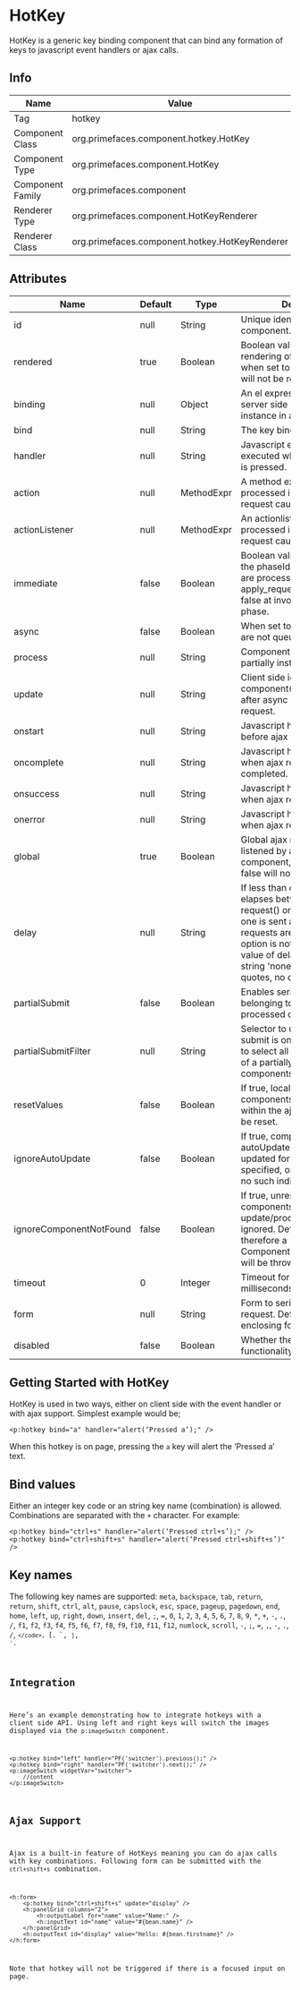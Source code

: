 # HotKey

HotKey is a generic key binding component that can bind any formation of keys to javascript event
handlers or ajax calls.

## Info

| Name | Value |
| --- | --- |
| Tag | hotkey
| Component Class | org.primefaces.component.hotkey.HotKey
| Component Type | org.primefaces.component.HotKey
| Component Family | org.primefaces.component |
| Renderer Type | org.primefaces.component.HotKeyRenderer
| Renderer Class | org.primefaces.component.hotkey.HotKeyRenderer

## Attributes

| Name | Default | Type | Description |
| --- | --- | --- | --- |
id | null | String | Unique identifier of the component.
rendered | true | Boolean | Boolean value to specify the rendering of the component, when set to false component will not be rendered.
binding | null | Object | An el expression that maps to a server side UIComponent instance in a backing bean
bind | null | String | The key binding.
handler | null | String | Javascript event handler to be executed when the key binding is pressed.
action | null | MethodExpr | A method expression that’d be processed in the partial request caused by uiajax.
actionListener | null | MethodExpr | An actionlistener that’d be processed in the partial request caused by uiajax.
immediate | false | Boolean | Boolean value that determines the phaseId, when true actions are processed at apply_request_values, when false at invoke_application phase.
async | false | Boolean | When set to true, ajax requests are not queued.
process | null | String | Component id(s) to process partially instead of whole view.
update | null | String | Client side id of the component(s) to be updated after async partial submit request.
onstart | null | String | Javascript handler to execute before ajax request is begins.
oncomplete | null | String | Javascript handler to execute when ajax request is completed.
onsuccess | null | String | Javascript handler to execute when ajax request succeeds.
onerror | null | String | Javascript handler to execute when ajax request fails.
global | true | Boolean | Global ajax requests are listened by ajaxStatus component, setting global to false will not trigger ajaxStatus.
delay | null | String | If less than delay milliseconds elapses between calls to request() only the most recent one is sent and all other requests are discarded. If this option is not specified, or if the value of delay is the literal string 'none' without the quotes, no delay is used.
partialSubmit | false | Boolean | Enables serialization of values belonging to the partially processed components only.
partialSubmitFilter | null | String | Selector to use when partial submit is on, default is ":input" to select all descendant inputs of a partially processed components.
resetValues | false | Boolean | If true, local values of input components to be updated within the ajax request would be reset.
ignoreAutoUpdate | false | Boolean | If true, components which autoUpdate="true" will not be updated for this request. If not specified, or the value is false, no such indication is made.
ignoreComponentNotFound | false | Boolean | If true, unresolvable components referenced in the update/process attribute are ignored. Default is 'false' and therefore a ComponentNotFoundException will be thrown.
timeout | 0 | Integer | Timeout for the ajax request in milliseconds.
form | null | String | Form to serialize for an ajax request. Default is the enclosing form.
disabled | false | Boolean | Whether the hotkey functionality is enabled.

## Getting Started with HotKey
HotKey is used in two ways, either on client side with the event handler or with ajax support.
Simplest example would be;

```xhtml
<p:hotkey bind="a" handler="alert(‘Pressed a’);" />
```

When this hotkey is on page, pressing the `a` key will alert the ‘Pressed a’ text.

## Bind values
Either an integer key code or an string key name (combination) is allowed. Combinations are separated with the `+`
character. For example:

```xhtml
<p:hotkey bind="ctrl+s" handler="alert(‘Pressed ctrl+s’);" />
<p:hotkey bind="ctrl+shift+s" handler="alert(‘Pressed ctrl+shift+s’)" />
```

## Key names
The following key names are supported:
`meta`,
`backspace`,
`tab`,
`return`,
`return`,
`shift`,
`ctrl`,
`alt`,
`pause`,
`capslock`,
`esc`,
`space`,
`pageup`,
`pagedown`,
`end`,
`home`,
`left`,
`up`,
`right`,
`down`,
`insert`,
`del`,
`;`,
`=`,
`0`,
`1`,
`2`,
`3`,
`4`,
`5`,
`6`,
`7`,
`8`,
`9`,
`*`,
`+`,
`-`,
`.`,
`/`,
`f1`,
`f2`,
`f3`,
`f4`,
`f5`,
`f6`,
`f7`,
`f8`,
`f9`,
`f10`,
`f11`,
`f12`,
`numlock`,
`scroll`,
`-`,
`;`,
`=`,
`,`,
`-`,
`.`,
`/`,
<code>`</code>,
`[`,
`\`,
`]`,
`'`.

## Integration
Here’s an example demonstrating how to integrate hotkeys with a client side API. Using left and
right keys will switch the images displayed via the `p:imageSwitch` component.

```xhtml
<p:hotkey bind="left" handler="PF('switcher').previous();" />
<p:hotkey bind="right" handler="PF('switcher').next();" />
<p:imageSwitch widgetVar="switcher">
    //content
</p:imageSwitch>
```

## Ajax Support
Ajax is a built-in feature of HotKeys meaning you can do ajax calls with key combinations.
Following form can be submitted with the `ctrl+shift+s` combination.

```xhtml
<h:form>
    <p:hotkey bind="ctrl+shift+s" update="display" />
    <h:panelGrid columns="2">
        <h:outputLabel for="name" value="Name:" />
        <h:inputText id="name" value="#{bean.name}" />
    </h:panelGrid>
    <h:outputText id="display" value="Hello: #{bean.firstname}" />
</h:form>
```

Note that hotkey will not be triggered if there is a focused input on page.
